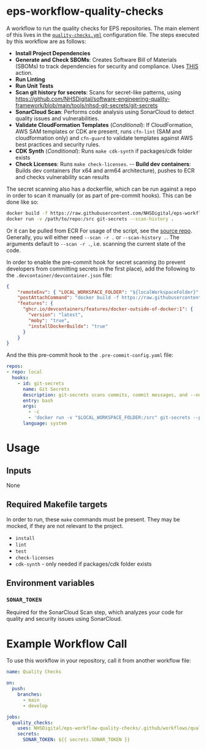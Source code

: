# eps-workflow-quality-checks


A workflow to run the quality checks for EPS repositories. The main element of this lives in the [`quality-checks.yml`](./.github/workflows/quality-checks.yml) configuration file. The steps executed by this workflow are as follows:

- **Install Project Dependencies**
- **Generate and Check SBOMs**: Creates Software Bill of Materials (SBOMs) to track dependencies for security and compliance. Uses [THIS](https://github.com/NHSDigital/eps-action-sbom) action.
- **Run Linting**
- **Run Unit Tests**
- **Scan git history for secrets**: Scans for secret-like patterns, using https://github.com/NHSDigital/software-engineering-quality-framework/blob/main/tools/nhsd-git-secrets/git-secrets
- **SonarCloud Scan**: Performs code analysis using SonarCloud to detect quality issues and vulnerabilities.
- **Validate CloudFormation Templates** (*Conditional*): If CloudFormation, AWS SAM templates or CDK are present, runs `cfn-lint` (SAM and cloudformation only) and `cfn-guard` to validate templates against AWS best practices and security rules.
- **CDK Synth** (*Conditional*): Runs `make cdk-synth` if packages/cdk folder exists
- **Check Licenses**: Runs `make check-licenses`.
-- **Build dev containers**: Builds dev containers (for x64 and arm64 architecture), pushes to ECR and checks vulnerability scan results

The secret scanning also has a dockerfile, which can be run against a repo in order to scan it manually (or as part of pre-commit hooks). This can be done like so:
```bash
docker build -f https://raw.githubusercontent.com/NHSDigital/eps-workflow-quality-checks/refs/tags/v3.0.0/dockerfiles/nhsd-git-secrets.dockerfile -t git-secrets .
docker run -v /path/to/repo:/src git-secrets --scan-history .
```
Or it can be pulled from ECR
For usage of the script, see the [source repo](https://github.com/NHSDigital/software-engineering-quality-framework/blob/main/tools/nhsd-git-secrets/git-secrets). Generally, you will either need `--scan -r .` or `--scan-history .`. The arguments default to `--scan -r .`, i.e. scanning the current state of the code.

In order to enable the pre-commit hook for secret scanning (to prevent developers from committing secrets in the first place), add the following to the `.devcontainer/devcontainer.json` file:
```json
{
    "remoteEnv": { "LOCAL_WORKSPACE_FOLDER": "${localWorkspaceFolder}" },
    "postAttachCommand": "docker build -f https://raw.githubusercontent.com/NHSDigital/eps-workflow-quality-checks/refs/tags/v4.0.2/dockerfiles/nhsd-git-secrets.dockerfile -t git-secrets . && pre-commit install --install-hooks -f",
    "features": {
      "ghcr.io/devcontainers/features/docker-outside-of-docker:1": {
        "version": "latest",
        "moby": "true",
        "installDockerBuildx": "true"
      }
    }
}
```

And the this pre-commit hook to the `.pre-commit-config.yaml` file:
```yaml
repos:
- repo: local
  hooks:
    - id: git-secrets
      name: Git Secrets
      description: git-secrets scans commits, commit messages, and --no-ff merges to prevent adding secrets into your git repositories.
      entry: bash
      args:
        - -c
        - 'docker run -v "$LOCAL_WORKSPACE_FOLDER:/src" git-secrets --pre_commit_hook'
      language: system
```

# Usage

## Inputs

None

## Required Makefile targets

In order to run, these `make` commands must be present. They may be mocked, if they are not relevant to the project.

- `install`
- `lint`
- `test`
- `check-licenses`
- `cdk-synth` - only needed if packages/cdk folder exists

## Environment variables

### `SONAR_TOKEN`

Required for the SonarCloud Scan step, which analyzes your code for quality and security issues using SonarCloud.

# Example Workflow Call

To use this workflow in your repository, call it from another workflow file:

```yaml
name: Quality Checks

on:
  push:
    branches:
      - main
      - develop

jobs:
  quality_checks:
    uses: NHSDigital/eps-workflow-quality-checks/.github/workflows/quality-checks.yml@4.0.2
    secrets:
      SONAR_TOKEN: ${{ secrets.SONAR_TOKEN }}
```
